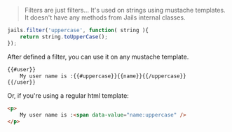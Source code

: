> Filters are just filters... It's used on strings using mustache templates.
It doesn't have any methods from Jails internal classes.

```js
jails.filter('uppercase', function( string ){
    return string.toUpperCase();
});
```

After defined a filter, you can use it on any mustache template.

```html
{{#user}}
    My user name is :{{#uppercase}}{{name}}{{/uppercase}}
{{/user}}

```

Or, if you're using a regular html template:

```html
<p>
    My user name is :<span data-value="name:uppercase" />
</p>

```
